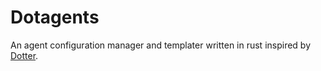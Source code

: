 # Dotagents

An agent configuration manager and templater written in rust inspired by [Dotter](https://github.com/SuperCuber/dotter).
